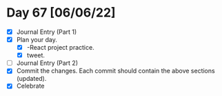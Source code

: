 # Day 67 [06/06/22]

- [x] Journal Entry (Part 1)
- [x] Plan your day.
  - [x] -React project practice.
  - [x] tweet.
- [ ] Journal Entry (Part 2)
- [x] Commit the changes. Each commit should contain the above sections (updated).
- [x] Celebrate
<!-- [x] to tick -->
